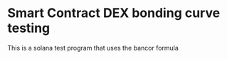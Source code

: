 # Smart Contract DEX bonding curve testing
This is a solana test program that uses the bancor formula
